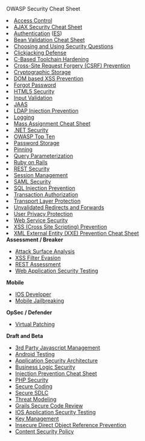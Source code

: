 OWASP Security Cheat Sheet


<li> <a href="www.owasp.org/index.php/Access_Control_Cheat_Sheet" title="Access Control Cheat Sheet">Access Control</a>
</li>
<li> <a href="www.owasp.org/index.php/AJAX_Security_Cheat_Sheet" title="AJAX Security Cheat Sheet">AJAX Security Cheat Sheet</a>
</li>
<li> <a href="www.owasp.org/index.php/Authentication_Cheat_Sheet" title="Authentication Cheat Sheet">Authentication</a> (<a href="www.owasp.org/index.php/Authentication_Cheat_Sheet_Espa%C3%B1ol" title="Authentication Cheat Sheet Español">ES</a>)
</li>
<li> <a href="www.owasp.org/index.php/Bean_Validation_Cheat_Sheet" title="Bean Validation Cheat Sheet">Bean Validation Cheat Sheet</a>
</li>
<li> <a href="www.owasp.org/index.php/Choosing_and_Using_Security_Questions_Cheat_Sheet" title="Choosing and Using Security Questions Cheat Sheet">Choosing and Using Security Questions</a>
</li>
<li> <a href="www.owasp.org/index.php/Clickjacking_Defense_Cheat_Sheet" title="Clickjacking Defense Cheat Sheet">Clickjacking Defense</a>
</li>
<li> <a href="www.owasp.org/index.php/C-Based_Toolchain_Hardening_Cheat_Sheet" title="C-Based Toolchain Hardening Cheat Sheet">C-Based Toolchain Hardening</a>
</li>
<li> <a href="www.owasp.org/index.php/Cross-Site_Request_Forgery_(CSRF)_Prevention_Cheat_Sheet" title="Cross-Site Request Forgery (CSRF) Prevention Cheat Sheet">Cross-Site Request Forgery (CSRF) Prevention</a>
</li>
<li> <a href="www.owasp.org/index.php/Cryptographic_Storage_Cheat_Sheet" title="Cryptographic Storage Cheat Sheet">Cryptographic Storage</a>
</li>
<li> <a href="www.owasp.org/index.php/DOM_based_XSS_Prevention_Cheat_Sheet" title="DOM based XSS Prevention Cheat Sheet">DOM based XSS Prevention</a>
</li>
<li> <a href="www.owasp.org/index.php/Forgot_Password_Cheat_Sheet" title="Forgot Password Cheat Sheet">Forgot Password</a>
</li>
<li> <a href="www.owasp.org/index.php/HTML5_Security_Cheat_Sheet" title="HTML5 Security Cheat Sheet">HTML5 Security</a>
</li>
<li> <a href="www.owasp.org/index.php/Input_Validation_Cheat_Sheet" title="Input Validation Cheat Sheet">Input Validation</a>
</li>
<li> <a href="www.owasp.org/index.php/JAAS_Cheat_Sheet" title="JAAS Cheat Sheet">JAAS</a>
</li>
<li> <a href="www.owasp.org/index.php/LDAP_Injection_Prevention_Cheat_Sheet" title="LDAP Injection Prevention Cheat Sheet">LDAP Injection Prevention</a>
</li>
<li> <a href="www.owasp.org/index.php/Logging_Cheat_Sheet" title="Logging Cheat Sheet">Logging</a>
</li>
<li> <a href="www.owasp.org/index.php/Mass_Assignment_Cheat_Sheet" title="Mass Assignment Cheat Sheet">Mass Assignment Cheat Sheet</a>
</li>
<li> <a href="www.owasp.org/index.php/.NET_Security_Cheat_Sheet" title=".NET Security Cheat Sheet">.NET Security</a>
</li>
<li> <a href="www.owasp.org/index.php/OWASP_Top_Ten_Cheat_Sheet" title="OWASP Top Ten Cheat Sheet">OWASP Top Ten</a>
</li>
<li> <a href="www.owasp.org/index.php/Password_Storage_Cheat_Sheet" title="Password Storage Cheat Sheet">Password Storage</a>
</li>
<li> <a href="www.owasp.org/index.php/Pinning_Cheat_Sheet" title="Pinning Cheat Sheet">Pinning</a>
</li>
<li> <a href="www.owasp.org/index.php/Query_Parameterization_Cheat_Sheet" title="Query Parameterization Cheat Sheet">Query Parameterization</a>
</li>
<li> <a href="www.owasp.org/index.php/Ruby_on_Rails_Cheatsheet" title="Ruby on Rails Cheatsheet">Ruby on Rails</a>
</li>
<li> <a href="www.owasp.org/index.php/REST_Security_Cheat_Sheet" title="REST Security Cheat Sheet">REST Security</a>
</li>
<li> <a href="www.owasp.org/index.php/Session_Management_Cheat_Sheet" title="Session Management Cheat Sheet">Session Management</a>
</li>
<li> <a href="www.owasp.org/index.php/SAML_Security_Cheat_Sheet" title="SAML Security Cheat Sheet">SAML Security</a>
</li>
<li> <a href="www.owasp.org/index.php/SQL_Injection_Prevention_Cheat_Sheet" title="SQL Injection Prevention Cheat Sheet">SQL Injection Prevention</a>
</li>
<li> <a href="www.owasp.org/index.php/Transaction_Authorization_Cheat_Sheet" title="Transaction Authorization Cheat Sheet">Transaction Authorization</a>
</li>
<li> <a href="www.owasp.org/index.php/Transport_Layer_Protection_Cheat_Sheet" title="Transport Layer Protection Cheat Sheet">Transport Layer Protection</a>
</li>
<li> <a href="www.owasp.org/index.php/Unvalidated_Redirects_and_Forwards_Cheat_Sheet" title="Unvalidated Redirects and Forwards Cheat Sheet">Unvalidated Redirects and Forwards</a>
</li>
<li> <a href="www.owasp.org/index.php/User_Privacy_Protection_Cheat_Sheet" title="User Privacy Protection Cheat Sheet">User Privacy Protection</a>
</li>
<li> <a href="www.owasp.org/index.php/Web_Service_Security_Cheat_Sheet" title="Web Service Security Cheat Sheet">Web Service Security</a>
</li>
<li> <a href="www.owasp.org/index.php/XSS_(Cross_Site_Scripting)_Prevention_Cheat_Sheet" title="XSS (Cross Site Scripting) Prevention Cheat Sheet">XSS (Cross Site Scripting) Prevention</a>
</li>
<li> <a href="www.owasp.org/index.php/XML_External_Entity_(XXE)_Prevention_Cheat_Sheet" title="XML External Entity (XXE) Prevention Cheat Sheet">XML External Entity (XXE) Prevention Cheat Sheet</a>
</li>
</ul>
</td></tr>
<tr>
<td class="category"> <b>Assessment / Breaker</b>
</td>
<td class="links">
<ul>
<li> <a href="www.owasp.org/index.php/Attack_Surface_Analysis_Cheat_Sheet" title="Attack Surface Analysis Cheat Sheet">Attack Surface Analysis</a>
</li>
<li> <a href="www.owasp.org/index.php/XSS_Filter_Evasion_Cheat_Sheet" title="XSS Filter Evasion Cheat Sheet">XSS Filter Evasion</a>
</li>
<li> <a href="www.owasp.org/index.php/REST_Assessment_Cheat_Sheet" title="REST Assessment Cheat Sheet">REST Assessment</a>
</li>
<li> <a href="www.owasp.org/index.php/Web_Application_Security_Testing_Cheat_Sheet" title="Web Application Security Testing Cheat Sheet">Web Application Security Testing</a>
</li>
</ul>
</td></tr>
<tr>
<td class="category"> <b>Mobile</b>
</td>
<td class="links">
<ul>
<li> <a href="www.owasp.org/index.php/IOS_Developer_Cheat_Sheet" title="IOS Developer Cheat Sheet">IOS Developer</a>
</li>
<li> <a href="www.owasp.org/index.php/Mobile_Jailbreaking_Cheat_Sheet" title="Mobile Jailbreaking Cheat Sheet">Mobile Jailbreaking</a>
</li>
</ul>
</td></tr>
<tr>
<td class="category"> <b>OpSec / Defender</b>
</td>
<td class="links">
<ul>
<li> <a href="www.owasp.org/index.php/Virtual_Patching_Cheat_Sheet" title="Virtual Patching Cheat Sheet">Virtual Patching</a>
</li>
</ul>
</td></tr>
<tr>
<td class="category"> <b>Draft and Beta</b>
</td>
<td class="links">
<ul>
<li> <a href="www.owasp.org/index.php/3rd_Party_Javascript_Management_Cheat_Sheet" title="3rd Party Javascript Management Cheat Sheet">3rd Party Javascript Management</a>
</li>
<li> <a href="www.owasp.org/index.php/Android_Testing_Cheat_Sheet" title="Android Testing Cheat Sheet">Android Testing</a>
</li>
<li> <a href="www.owasp.org/index.php/Application_Security_Architecture_Cheat_Sheet" title="Application Security Architecture Cheat Sheet">Application Security Architecture</a>
</li>
<li> <a href="www.owasp.org/index.php/Business_Logic_Security_Cheat_Sheet" title="Business Logic Security Cheat Sheet">Business Logic Security</a>
</li>
<li> <a href="www.owasp.org/index.php/Injection_Prevention_Cheat_Sheet" title="Injection Prevention Cheat Sheet">Injection Prevention Cheat Sheet</a>
</li>
<li> <a href="www.owasp.org/index.php/PHP_Security_Cheat_Sheet" title="PHP Security Cheat Sheet">PHP Security</a>
</li>
<li> <a href="www.owasp.org/index.php/Secure_Coding_Cheat_Sheet" title="Secure Coding Cheat Sheet">Secure Coding</a>
</li>
<li> <a href="www.owasp.org/index.php/Secure_SDLC_Cheat_Sheet" title="Secure SDLC Cheat Sheet">Secure SDLC</a>
</li>
<li> <a href="www.owasp.org/index.php/Threat_Modeling_Cheat_Sheet" title="Threat Modeling Cheat Sheet">Threat Modeling</a>
</li>
<li> <a href="www.owasp.org/index.php/Grails_Secure_Code_Review_Cheat_Sheet" title="Grails Secure Code Review Cheat Sheet">Grails Secure Code Review</a>
</li>
<li> <a href="www.owasp.org/index.php/IOS_Application_Security_Testing_Cheat_Sheet" title="IOS Application Security Testing Cheat Sheet">IOS Application Security Testing</a>
</li>
<li> <a href="www.owasp.org/index.php/Key_Management_Cheat_Sheet" title="Key Management Cheat Sheet">Key Management</a>
</li>
<li> <a href="www.owasp.org/index.php/Insecure_Direct_Object_Reference_Prevention_Cheat_Sheet" title="Insecure Direct Object Reference Prevention Cheat Sheet">Insecure Direct Object Reference Prevention</a>
</li>
<li> <a href="www.owasp.org/index.php/Content_Security_Policy_Cheat_Sheet" title="Content Security Policy Cheat Sheet">Content Security Policy</a>
</li>
</ul>
</td></tr>
